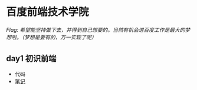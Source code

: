 # 百度前端技术学院
###### Flag: 希望能坚持做下去，并得到自己想要的。当然有机会进百度工作是最大的梦想啦。（梦想是要有的，万一实现了呢）
## day1 初识前端
* 代码
* [笔记](https://github.com/shiyutim/baidu_ife/blob/master/day1/day1-note.txt)


